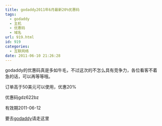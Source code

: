 ```yaml
---
title: godaddy2011年6月最新20%优惠码
tags:
  - godaddy
  - 主机
  - 优惠码
  - 域名
url: 919.html
id: 919
categories:
  - 互联网络
date: 2011-06-10 21:26:28
---
```


godaddy的优惠码真是多如牛毛，不过这次的不怎么具有竞争力，各位看客不着急的话，可以再等等哦。  

订单高于50美元可以使用，优惠20%  

优惠码gdz622bz  

有效期2011-06-12  

要去[godaddy](http://www.godaddy.com/deals/?ci=44387&isc=gdz622bz)请走这里